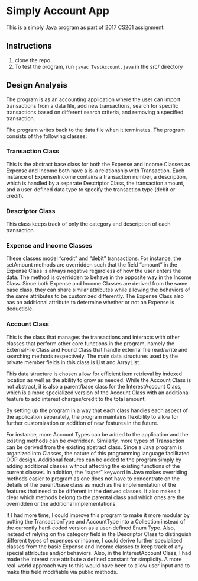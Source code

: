 # Simply Account App

This is a simply Java program as part of 2017 CS261 assignment.

## Instructions

1. clone the repo
2. To test the program, run `javac TestAccount.java` in the src/ directory

## Design Analysis

The program is as an accounting application where the user can import transactions from a data file, 
add new transactions, search for specific transactions based on different search criteria, and removing 
a specified transaction. 

The program writes back to the data file when it terminates. 
The program consists of the following classes:

### Transaction Class
This is the abstract base class for both the Expense and Income Classes as Expense and Income both have a is-a relationship with Transaction. Each instance of Expense/Income contains a transaction number, a description, which is handled by a separate Descriptor Class, the transaction amount, and a user-defined data type to specify the transaction type (debit or credit). 

### Descriptor Class
This class keeps track of only the category and description of each transaction.

### Expense and Income Classes 
These classes model “credit” and “debit” transactions. For instance, the setAmount methods are overridden such that the field “amount” in the Expense Class is always negative regardless of how the user enters the data. The method is overridden to behave in the opposite way in the Income Class. Since both Expense and Income Classes are derived from the same base class, they can share similar attributes while allowing the behaviors of the same attributes to be customized differently. The Expense Class also has an additional attribute to determine whether or not an Expense is deductible. 

### Account Class
This is the class that manages the transactions and interacts with other classes that perform other core functions in the program, 
namely the ExternalFile Class and Found Class that handle external file read/write and searching methods respectively. 
The main data structures used by the private member fields in this class is List and ArrayList. 

This data structure is chosen allow for efficient item retrieval by indexed location as well as the ability to grow as needed. 
While the Account Class is not abstract, it is also a parent/base class for the InterestAccount Class, which is a more specialized 
version of the Account Class with an additional feature to add interest charges/credit to the total amount.

By setting up the program in a way that each class handles each aspect of the application separately, the program maintains 
flexibility to allow for further customization or addition of new features in the future. 

For instance, more Account Types can be added to the application and the existing methods can be overridden. 
Similarly, more types of Transaction can be derived from the existing abstract class. 
Since a Java program is organized into Classes, the nature of this programming language facilitated OOP design. 
Additional features can be added to the program simply by adding additional classes without affecting the existing 
functions of the current classes. In addition, the “super” keyword in Java makes overriding methods easier to program as one does not have 
to concentrate on the details of the parent/base class as much as the implementation of the features that need to be different in the 
derived classes. It also makes it clear which methods belong to the parental class and which ones are the overridden or the additional implementations.

If I had more time, I could improve this program to make it more modular by putting the TransactionType and AccountType into a Collection instead of the currently hard-coded version as a user-defined Enum Type. Also, instead of relying on the category field in the Descriptor Class to distinguish different types of expenses or income, I could derive further specialized classes from the basic Expense and Income classes to keep track of any special attributes and/or behaviors. Also, in the InterestAccount Class, I had made the interest rate attribute a defined constant for simplicity. A more real-world approach way to this would have been to allow user input and to make this field modifiable via public methods. 
